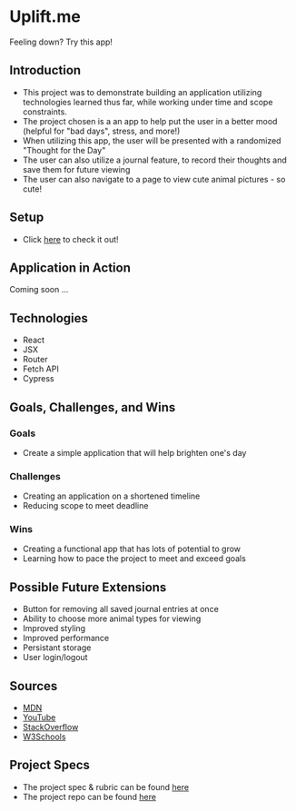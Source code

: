 # Uplift.me
Feeling down? Try this app!

## Introduction
- This project was to demonstrate building an application utilizing technologies learned thus far,
while working under time and scope constraints.
- The project chosen is a an app to help put the user in a better mood (helpful for "bad days", stress, and more!)
- When utilizing this app, the user will be presented with a randomized "Thought for the Day"
- The user can also utilize a journal feature, to record their thoughts and save them for future viewing
- The user can also navigate to a page to view cute animal pictures - so cute!

## Setup
- Click [here](https://ant-shell.github.io/uplift.me/) to check it out!

## Application in Action
Coming soon ...

## Technologies
- React
- JSX
- Router
- Fetch API
- Cypress

## Goals, Challenges, and Wins

### Goals
- Create a simple application that will help brighten one's day

### Challenges
- Creating an application on a shortened timeline
- Reducing scope to meet deadline

### Wins
- Creating a functional app that has lots of potential to grow
- Learning how to pace the project to meet and exceed goals

## Possible Future Extensions
- Button for removing all saved journal entries at once
- Ability to choose more animal types for viewing
- Improved styling
- Improved performance
- Persistant storage
- User login/logout

## Sources
- [MDN](http://developer.mozilla.org/en-US/)
- [YouTube](https://www.youtube.com/)
- [StackOverflow](https://www.stackoverflow.com/)
- [W3Schools](https://www.w3schools.com/)

## Project Specs
 - The project spec & rubric can be found [here](https://frontend.turing.edu/projects/module-3/showcase.html)
 - The project repo can be found [here](https://github.com/Ant-Shell/uplift.me)
